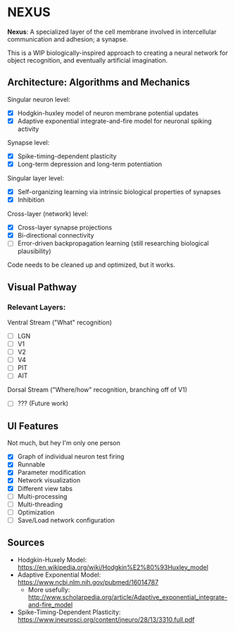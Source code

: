 # NEXUS

**Nexus**: A specialized layer of the cell membrane involved in intercellular communication and adhesion; a synapse.

This is a WIP biologically-inspired approach to creating a neural network for object recognition, and eventually artificial imagination.

## Architecture: Algorithms and Mechanics
Singular neuron level:

- [x] Hodgkin-huxley model of neuron membrane potential updates
- [x] Adaptive exponential integrate-and-fire model for neuronal spiking activity

Synapse level:

- [x] Spike-timing-dependent plasticity
- [x] Long-term depression and long-term potentiation

Singular layer level:
- [x] Self-organizing learning via intrinsic biological properties of synapses
- [x] Inhibition

Cross-layer (network) level:

- [x] Cross-layer synapse projections
- [x] Bi-directional connectivity
- [ ] Error-driven backpropagation learning (still researching biological plausibility)

Code needs to be cleaned up and optimized, but it works.

## Visual Pathway
### Relevant Layers:
Ventral Stream ("What" recognition)
- [ ] LGN
- [ ] V1
- [ ] V2
- [ ] V4
- [ ] PIT
- [ ] AIT

Dorsal Stream ("Where/how" recognition, branching off of V1)
- [ ] ??? (Future work)

## UI Features
Not much, but hey I'm only one person

- [x] Graph of individual neuron test firing
- [x] Runnable
- [x] Parameter modification
- [x] Network visualization
- [x] Different view tabs
- [ ] Multi-processing
- [ ] Multi-threading
- [ ] Optimization
- [ ] Save/Load network configuration

## Sources
* Hodgkin-Huxely Model: https://en.wikipedia.org/wiki/Hodgkin%E2%80%93Huxley_model
* Adaptive Exponential Model: https://www.ncbi.nlm.nih.gov/pubmed/16014787 
  * More usefully: http://www.scholarpedia.org/article/Adaptive_exponential_integrate-and-fire_model
* Spike-Timing-Dependent Plasticity: https://www.jneurosci.org/content/jneuro/28/13/3310.full.pdf
